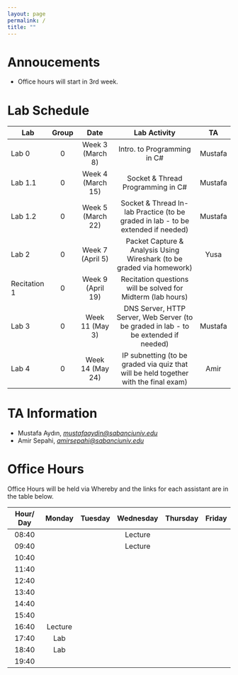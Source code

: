 ```yaml
---
layout: page
permalink: /
title: ""
---
```


# Annoucements
- Office hours will start in 3rd week.


# Lab Schedule

| Lab          |  Group  |         Date            |                                     Lab Activity                                     |   TA    |
| ------------ | :-----: | :---------------------: | :----------------------------------------------------------------------------------: | :-----: |
| Lab 0        | 0 | Week 3 (March 8) |                             Intro. to Programming in C#                              |  Mustafa |
| Lab 1.1      | 0 |  Week 4 (March 15) |                          Socket & Thread Programming in C#                           |  Mustafa  |
| Lab 1.2      | 0 | Week 5 (March 22) |                Socket & Thread In-lab Practice (to be graded in lab - to be extended if needed)                 |  Mustafa  |
| Lab 2        | 0 | Week 7 (April 5) |        Packet Capture & Analysis Using Wireshark (to be graded via homework)         |   Yusa |
| Recitation 1 | 0 |  Week 9 (April 19) |             Recitation questions will be solved for Midterm (lab hours)              |  |
| Lab 3        | 0 | Week 11 (May 3) |              DNS Server, HTTP Server, Web Server (to be graded in lab - to be extended if needed)               | Mustafa |
| Lab 4        | 0 |  Week 14 (May 24) | IP subnetting (to be graded via quiz that will be held together with the final exam) | Amir |


# TA Information

- Mustafa Aydın,  *mustafaaydin@sabanciuniv.edu*
- Amir Sepahi, *amirsepahi@sabanciuniv.edu*  

# Office Hours

Office Hours will be held via Whereby and the links for each assistant are in the table below. 

| Hour/ Day |     **Monday**      |  **Tuesday**  										 |  **Wednesday**  |  **Thursday**   |     **Friday**      |
| :-------: | :-----------------: | :-----------: 										 | :-------------: | :-------------: | :-----------------: |
|   08:40   | 				 	  |       										 | Lecture                |                 |                     |
|   09:40   | 		 	  |        										 | Lecture                |                 |                     |
|   10:40   |                     |               										 |                 |  			     |                     |
|   11:40   |                     |  |  |  ||
|   12:40   |                     |  |  | ||
|   13:40   |                     |  |                 |  |                     |
|   14:40   |                     |  |                 |  |  |
|   15:40   |                     |  |                 |                 |  |
|   16:40   |    Lecture                 |  |                 |  ||
|   17:40   |  Lab |               										 |                 |  ||
|   18:40   |  Lab |               										 |                 |                 |                     |
|   19:40   |                     |                                                      |                 |                 |                     |
